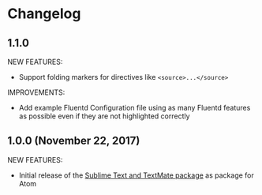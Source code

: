 # Changelog

## 1.1.0

NEW FEATURES:

- Support folding markers for directives like `<source>...</source>`

IMPROVEMENTS:

- Add example Fluentd Configuration file using as many Fluentd features as possible even if they are not highlighted correctly

## 1.0.0 (November 22, 2017)

NEW FEATURES:

- Initial release of the [Sublime Text and TextMate package](https://github.com/adamchainz/fluentd.tmLanguage) as package for Atom
